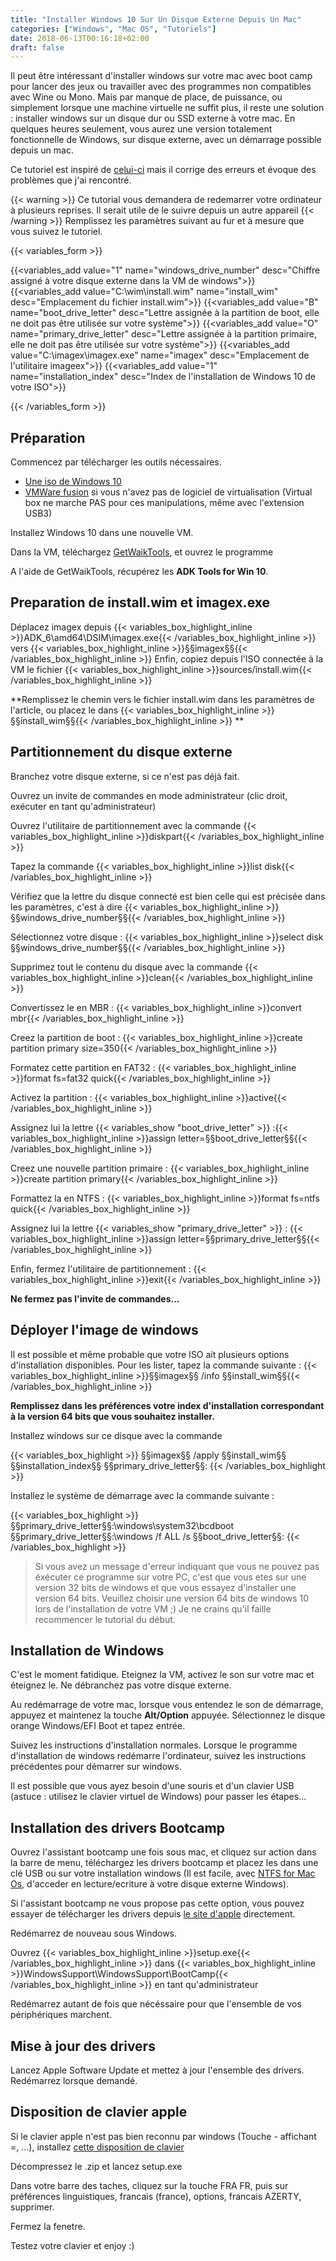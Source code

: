 ```yaml
---
title: "Installer Windows 10 Sur Un Disque Externe Depuis Un Mac"
categories: ["Windows", "Mac OS", "Tutoriels"]
date: 2018-06-13T00:16:18+02:00
draft: false
---
```


Il peut être intéressant d'installer windows sur votre mac avec boot camp pour lancer des jeux ou travailler avec des programmes non compatibles avec Wine ou Mono. Mais par manque de place, de puissance, ou simplement lorsque une machine virtuelle ne suffit plus, il reste une solution : installer windows sur un disque dur ou SSD externe à votre mac. En quelques heures seulement, vous aurez une version totalement fonctionnelle de Windows, sur disque externe, avec un démarrage possible depuis un mac.

Ce tutoriel est inspiré de [celui-ci](http://bleeptobleep.blogspot.fr/2013/02/mac-install-windows-7-or-8-on-external.html "Article en anglais avec windows 7") mais il corrige des erreurs et évoque des problèmes que j'ai rencontré.
<!--more-->
{{< warning >}}
Ce tutorial vous demandera de redemarrer votre ordinateur à plusieurs reprises. Il serait utile de le suivre depuis un autre appareil
{{< /warning >}}
Remplissez les paramètres suivant au fur et à mesure que vous suivez le tutoriel.

{{< variables_form >}}

{{<variables_add value="1" name="windows_drive_number" desc="Chiffre assigné à votre disque externe dans la VM de windows">}}
{{<variables_add value="C:\wim\install.wim" name="install_wim" desc="Emplacement du fichier install.wim">}}
{{<variables_add value="B" name="boot_drive_letter" desc="Lettre assignée à la partition de boot, elle ne doit pas être utilisée sur votre système">}}
{{<variables_add value="O" name="primary_drive_letter" desc="Lettre assignée à la partition primaire, elle ne doit pas être utilisée sur votre système">}}
{{<variables_add value="C:\imagex\imagex.exe" name="imagex" desc="Emplacement de l'utilitaire imageex">}}
{{<variables_add value="1" name="installation_index" desc="Index de l'installation de Windows 10 de votre ISO">}}

{{< /variables_form >}}

## Préparation

Commencez par télécharger les outils nécessaires.

* [Une iso de Windows 10](https://www.microsoft.com/fr-fr/software-download/windows10)
* [VMWare fusion](https://download3.vmware.com/software/fusion/file/VMware-Fusion-8.5.8-5824040.dmg) si vous n'avez pas de logiciel de virtualisation (Virtual box ne marche PAS pour ces manipulations, même avec l'extension USB3)

Installez Windows 10 dans une nouvelle VM.

Dans la VM, téléchargez [GetWaikTools](http://www.rmprepusb.com/tutorials/getwaiktools/GetWaikTools.zip?attredirects=0&amp;d=1), et ouvrez le programme

A l'aide de GetWaikTools, récupérez les **ADK Tools for Win 10**.

## Preparation de install.wim et imagex.exe

Déplacez imagex depuis {{< variables_box_highlight_inline >}}ADK_6\amd64\DSIM\imagex.exe{{< /variables_box_highlight_inline >}} vers {{< variables_box_highlight_inline >}}§§imagex§§{{< /variables_box_highlight_inline >}}
Enfin, copiez depuis l'ISO connectée à la VM le fichier {{< variables_box_highlight_inline >}}sources/install.wim{{< /variables_box_highlight_inline >}}

**Remplissez le chemin vers le fichier install.wim dans les paramètres de l'article, ou placez le dans {{< variables_box_highlight_inline >}}§§install_wim§§{{< /variables_box_highlight_inline >}} **

## Partitionnement du disque externe
Branchez votre disque externe, si ce n'est pas déjà fait.

Ouvrez un invite de commandes en mode administrateur (clic droit, exécuter en tant qu'administrateur)

Ouvrez l'utilitaire de partitionnement avec la commande {{< variables_box_highlight_inline >}}diskpart{{< /variables_box_highlight_inline >}}

Tapez la commande {{< variables_box_highlight_inline >}}list disk{{< /variables_box_highlight_inline >}}

Vérifiez que la lettre du disque connecté est bien celle qui est précisée dans les paramètres, c'est à dire {{< variables_box_highlight_inline >}}§§windows_drive_number§§{{< /variables_box_highlight_inline >}}

Sélectionnez votre disque : {{< variables_box_highlight_inline >}}select disk §§windows_drive_number§§{{< /variables_box_highlight_inline >}}

Supprimez tout le contenu du disque avec la commande {{< variables_box_highlight_inline >}}clean{{< /variables_box_highlight_inline >}}

Convertissez le en MBR : {{< variables_box_highlight_inline >}}convert mbr{{< /variables_box_highlight_inline >}}

Creez la partition de boot : {{< variables_box_highlight_inline >}}create partition primary size=350{{< /variables_box_highlight_inline >}}

Formatez cette partition en FAT32 : {{< variables_box_highlight_inline >}}format fs=fat32 quick{{< /variables_box_highlight_inline >}}

Activez la partition : {{< variables_box_highlight_inline >}}active{{< /variables_box_highlight_inline >}}

Assignez lui la lettre {{< variables_show "boot_drive_letter" >}} :{{< variables_box_highlight_inline >}}assign letter=§§boot_drive_letter§§{{< /variables_box_highlight_inline >}}

Creez une nouvelle partition primaire : {{< variables_box_highlight_inline >}}create partition primary{{< /variables_box_highlight_inline >}}

Formattez la en NTFS : {{< variables_box_highlight_inline >}}format fs=ntfs quick{{< /variables_box_highlight_inline >}} 

Assignez lui la lettre {{< variables_show "primary_drive_letter" >}} : {{< variables_box_highlight_inline >}}assign letter=§§primary_drive_letter§§{{< /variables_box_highlight_inline >}}

Enfin, fermez l'utilitaire de partitionnement : {{< variables_box_highlight_inline >}}exit{{< /variables_box_highlight_inline >}}

**Ne fermez pas l'invite de commandes...**

## Déployer l'image de windows

Il est possible et même probable que votre ISO ait plusieurs options d'installation disponibles. Pour les lister, tapez la commande suivante : {{< variables_box_highlight_inline >}}§§imagex§§ /info §§install_wim§§{{< /variables_box_highlight_inline >}}

**Remplissez dans les préférences votre index d'installation correspondant à la version 64 bits que vous souhaitez installer.**

Installez windows sur ce disque avec la commande 

{{< variables_box_highlight >}}
§§imagex§§ /apply §§install_wim§§ §§installation_index§§ §§primary_drive_letter§§:
{{< /variables_box_highlight >}}

Installez le système de démarrage avec la commande suivante : 

{{< variables_box_highlight >}}
§§primary_drive_letter§§:\windows\system32\bcdboot §§primary_drive_letter§§:\windows /f ALL /s §§boot_drive_letter§§:
{{< /variables_box_highlight >}}


> Si vous avez un message d'erreur indiquant que vous ne pouvez pas éxécuter ce programme sur votre PC, c'est que vous etes sur une version 32 bits de windows et que vous essayez d'installer une version 64 bits. Veuillez choisir une version 64 bits de windows 10 lors de l'installation de votre VM ;) Je ne crains qu'il faille recommencer le tutorial du début.

## Installation de Windows

C'est le moment fatidique. Eteignez la VM, activez le son sur votre mac et éteignez le. Ne débranchez pas votre disque externe.

Au redémarrage de votre mac, lorsque vous entendez le son de démarrage, appuyez et maintenez la touche **Alt/Option** appuyée. Sélectionnez le disque orange Windows/EFI Boot et tapez entrée.

Suivez les instructions d'installation normales. Lorsque le programme d'installation de windows redémarre l'ordinateur, suivez les instructions précédentes pour démarrer sur windows.

Il est possible que vous ayez besoin d'une souris et d'un clavier USB (astuce : utilisez le clavier virtuel de Windows) pour passer les étapes...
## Installation des drivers Bootcamp

Ouvrez l'assistant bootcamp une fois sous mac, et cliquez sur action dans la barre de menu, téléchargez les drivers bootcamp et placez les dans une clé USB ou sur votre installation windows (Il est facile, avec [NTFS for Mac Os](https://www.paragon-software.com/ufsdhome/fr/ntfs-mac/), d'acceder en lecture/ecriture à votre disque externe Windows).

Si l'assistant bootcamp ne vous propose pas cette option, vous pouvez essayer de télécharger les drivers depuis [le site d'apple](https://support.apple.com/kb/dl1720?locale=fr_FR) directement.

Redémarrez de nouveau sous Windows.

Ouvrez {{< variables_box_highlight_inline >}}setup.exe{{< /variables_box_highlight_inline >}} dans {{< variables_box_highlight_inline >}}WindowsSupport\WindowsSupport\BootCamp{{< /variables_box_highlight_inline >}} en tant qu'administrateur

Redémarrez autant de fois que nécéssaire pour que l'ensemble de vos périphériques marchent.

## Mise à jour des drivers

Lancez Apple Software Update et mettez à jour l'ensemble des drivers. Redémarrez lorsque demandé.

## Disposition de clavier apple

Si le clavier apple n'est pas bien reconnu par windows (Touche - affichant =, ...), installez [cette disposition de clavier](https://phocean.net/wp-content/uploads/2013/11/fr_mac.zip)

Décompressez le .zip et lancez setup.exe

Dans votre barre des taches, cliquez sur la touche FRA FR, puis sur préférences linguistiques, francais (france), options, francais AZERTY, supprimer.

Fermez la fenetre.

Testez votre clavier et enjoy :)
